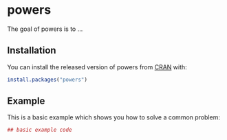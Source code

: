 # powers

The goal of powers is to ...

## Installation

You can install the released version of powers from [CRAN](https://CRAN.R-project.org) with:

``` r
install.packages("powers")
```

## Example

This is a basic example which shows you how to solve a common problem:

``` r
## basic example code
```

